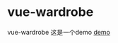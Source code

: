 # vue-wardrobe
vue-wardrobe
这是一个demo
 [demo](https://1156897632.github.io/vue-wardrobe/index.html)   
